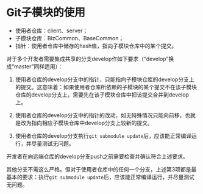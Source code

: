 # Git子模块的使用

* 使用者仓库：client、server；
* 子模块仓库：BizCommon、BaseCommon；
* 指针：使用者仓库中储存的hash值，指向子模块仓库中的某个提交。

对于多个开发者需要集成共享的分支develop作如下要求（“develop”换成“master”同样适用）：

1. 使用者仓库的develop分支中的指针，只能指向子模块仓库的develop分支上的提交。这意味着：如果使用者仓库所依赖的子模块的某个提交不在该子模块仓库的develop分支上，需要先在该子模块仓库中把该提交合并到develop上。

2. 使用者仓库的develop分支中的指针的改动，如无特殊情况只能向前移，也就是改为指向相应子模块仓库中develop分支上较新的提交。

3. 使用者仓库的develop分支执行`git submodule update`后，应该能正常编译运行，并尽量测试无问题。

开发者在向远端仓库的develop分支push之前需要检查并确认符合上述要求。

其他分支不需这么严格。但对于使用者仓库中的任何一个分支，上述第3项都是最基本的要求：执行`git submodule update`后，应该能正常编译运行，并尽量测试无问题。
